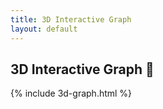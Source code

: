 ```yaml
---
title: 3D Interactive Graph
layout: default
---
```

<article>

<h1>3D Interactive Graph 🔮</h1>

</article>


{% include 3d-graph.html %}

<script>
    drawGraph(id=null)
</script>
